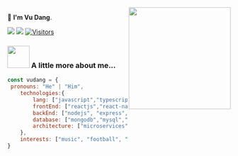 <img align='right' src="https://media.giphy.com/media/M9gbBd9nbDrOTu1Mqx/giphy.gif" width="230">

🍊  **I'm Vu Dang**.  

[![](https://img.shields.io/badge/Facebook-VuDang-green)](https://www.facebook.com/giavudangle)
[![](https://img.shields.io/badge/Gmail-danglegiavu%40gmail.com-red)](mailto:danglegiavu@gmail.com)
[![Visitors](https://visitor-badge.glitch.me/badge?page_id=giavudangle.visitor-badge)](https://github.com/giavudangle) 
### <img src="https://media.giphy.com/media/VgCDAzcKvsR6OM0uWg/giphy.gif" width="50"> A little more about me...  


```javascript
const vudang = {
 pronouns: "He" | "Him",
    technologies:{
        lang: ["javascript","typescript","c++","c#","java","python"],
        frontEnd: ["reactjs","react-native"],
        backEnd: ["nodejs", "express","graphql"],
        database: ["mongodb","mysql","postgresql"],
        architecture: ["microservices", "event-driven", "design systems and patterns"],
    },
    interests: ["music", "football", "reading", "movie","algorithm"]
}
```
